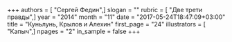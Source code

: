 +++
authors = [ "Сергей Федин",]
slogan = ""
rubric = [ "Две трети правды",]
year = "2014"
month = "11"
date = "2017-05-24T18:47:09+03:00"
title = "Куньлунь, Крылов и Алехин"
first_page = "24"
illustrators = [ "Капыч",]
npages = "2"
in_sample = false
+++
